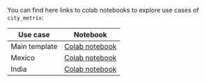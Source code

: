 You can find here links to colab notebooks to explore use cases of `city_metrix`:

| Use case | Notebook|
|----------| -----|
| Main template | [Colab notebook](https://colab.research.google.com/drive/1PV1H-godxJ6h42p74Ij9sdFh3T0RN-7j?usp=sharing) |
| Mexico | [Colab notebook](https://colab.research.google.com/drive/1zk9rHOxGchj9DOcDRLu0Ne1aCPMqi9xJ?usp=sharing) |
| India | [Colab notebook](https://colab.research.google.com/drive/1-FQ8g2ISOhBwchEaNqKBymlyLbAbfzJ7?usp=sharing) |

